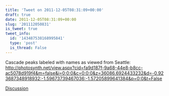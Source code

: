 ```yaml
---
title: 'Tweet on 2011-12-05T08:31:09+00:00'
draft: true
date: 2011-12-05T08:31:09+00:00
slug: '201112050831'
is_tweet: true
tweet_info:
  id: '143487538168995841'
  type: 'post'
  is_thread: False
---
```




Cascade peaks labeled with names as viewed from Seattle: <http://photosynth.net/view.aspx?cid=fa9d187f-9a68-44e8-b8cc-ac5078d919f4&m=false&i=0:0:0&c=0:0:0&z=36086.6924433232&d=-0.923687348918932:-1.59673739467036:-1.57205899641384&p=0:0&t=False>

[Discussion](https://x.com/sytelus/status/143487538168995841)
